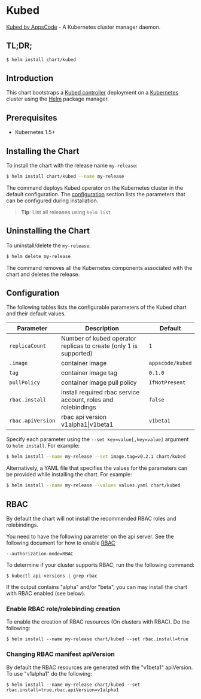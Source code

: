 # Kubed
[Kubed by AppsCode](https://github.com/appscode/kubed) - A Kubernetes cluster manager daemon.

## TL;DR;

```bash
$ helm install chart/kubed
```

## Introduction

This chart bootstraps a [Kubed controller](https://github.com/appscode/kubed) deployment on a [Kubernetes](http://kubernetes.io) cluster using the [Helm](https://helm.sh) package manager.

## Prerequisites

- Kubernetes 1.5+ 

## Installing the Chart
To install the chart with the release name `my-release`:
```bash
$ helm install chart/kubed --name my-release
```
The command deploys Kubed operator on the Kubernetes cluster in the default configuration. The [configuration](#configuration) section lists the parameters that can be configured during installation.

> **Tip**: List all releases using `helm list`

## Uninstalling the Chart

To uninstall/delete the `my-release`:

```bash
$ helm delete my-release
```

The command removes all the Kubernetes components associated with the chart and deletes the release.

## Configuration

The following tables lists the configurable parameters of the Kubed chart and their default values.


| Parameter         | Description                                                       | Default            |
| ------------------| ------------------------------------------------------------------|--------------------|
| `replicaCount`    | Number of kubed operator replicas to create (only 1 is supported) | `1`                |
| `.image`          | container image                                                   | `appscode/kubed`   |
| `tag`             | container image tag                                               | `0.1.0`            |
| `pullPolicy`      | container image pull policy                                       | `IfNotPresent`     |
| `rbac.install`    | install required rbac service account, roles and rolebindings     | `false`            |
| `rbac.apiVersion` | rbac api version v1alpha1\|v1beta1                                | `v1beta1`          |


Specify each parameter using the `--set key=value[,key=value]` argument to `helm install`. For example:

```bash
$ helm install --name my-release --set image.tag=v0.2.1 chart/kubed
```

Alternatively, a YAML file that specifies the values for the parameters can be provided while
installing the chart. For example:

```bash
$ helm install --name my-release --values values.yaml chart/kubed
```

## RBAC
By default the chart will not install the recommended RBAC roles and rolebindings.

You need to have the following parameter on the api server. See the following document for how to enable [RBAC](https://kubernetes.io/docs/admin/authorization/rbac/)

```
--authorization-mode=RBAC
```

To determine if your cluster supports RBAC, run the the following command:

```console
$ kubectl api-versions | grep rbac
```

If the output contains "alpha" and/or "beta", you can may install the chart with RBAC enabled (see below).

### Enable RBAC role/rolebinding creation

To enable the creation of RBAC resources (On clusters with RBAC). Do the following:

```console
$ helm install --name my-release chart/kubed --set rbac.install=true
```

### Changing RBAC manifest apiVersion

By default the RBAC resources are generated with the "v1beta1" apiVersion. To use "v1alpha1" do the following:

```console
$ helm install --name my-release chart/kubed --set rbac.install=true,rbac.apiVersion=v1alpha1
```
